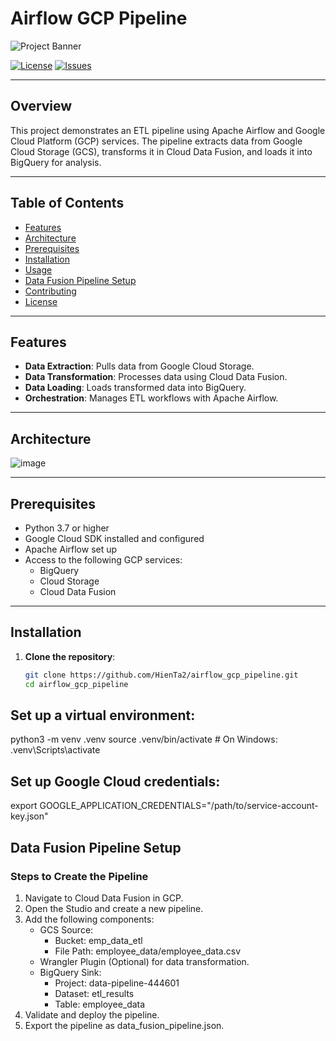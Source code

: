 # Airflow GCP Pipeline

![Project Banner](assets/banner.png)

[![License](https://img.shields.io/github/license/HienTa2/airflow_gcp_pipeline)](LICENSE)
[![Issues](https://img.shields.io/github/issues/HienTa2/airflow_gcp_pipeline)](https://github.com/HienTa2/airflow_gcp_pipeline/issues)

---

## Overview

This project demonstrates an ETL pipeline using Apache Airflow and Google Cloud Platform (GCP) services. The pipeline extracts data from Google Cloud Storage (GCS), transforms it in Cloud Data Fusion, and loads it into BigQuery for analysis.

---

## Table of Contents

- [Features](#features)
- [Architecture](#architecture)
- [Prerequisites](#prerequisites)
- [Installation](#installation)
- [Usage](#usage)
- [Data Fusion Pipeline Setup](#data-fusion-pipeline-setup)
- [Contributing](#contributing)
- [License](#license)

---

## Features

- **Data Extraction**: Pulls data from Google Cloud Storage.
- **Data Transformation**: Processes data using Cloud Data Fusion.
- **Data Loading**: Loads transformed data into BigQuery.
- **Orchestration**: Manages ETL workflows with Apache Airflow.

---

## Architecture

![image](https://github.com/user-attachments/assets/a7e7df1f-f245-4a4f-93b5-4f770c44262c)


---

## Prerequisites

- Python 3.7 or higher
- Google Cloud SDK installed and configured
- Apache Airflow set up
- Access to the following GCP services:
  - BigQuery
  - Cloud Storage
  - Cloud Data Fusion

---

## Installation

1. **Clone the repository**:
   ```bash
   git clone https://github.com/HienTa2/airflow_gcp_pipeline.git
   cd airflow_gcp_pipeline


## Set up a virtual environment:

python3 -m venv .venv
source .venv/bin/activate   # On Windows: .venv\Scripts\activate



## Set up Google Cloud credentials:
export GOOGLE_APPLICATION_CREDENTIALS="/path/to/service-account-key.json"


## Data Fusion Pipeline Setup
### Steps to Create the Pipeline
  1. Navigate to Cloud Data Fusion in GCP.
  2. Open the Studio and create a new pipeline.
  3. Add the following components:
       * GCS Source:
            * Bucket: emp_data_etl
            * File Path: employee_data/employee_data.csv
       * Wrangler Plugin (Optional) for data transformation.
       * BigQuery Sink:
         * Project: data-pipeline-444601
         * Dataset: etl_results
         * Table: employee_data
  4. Validate and deploy the pipeline.
  5. Export the pipeline as data_fusion_pipeline.json.


